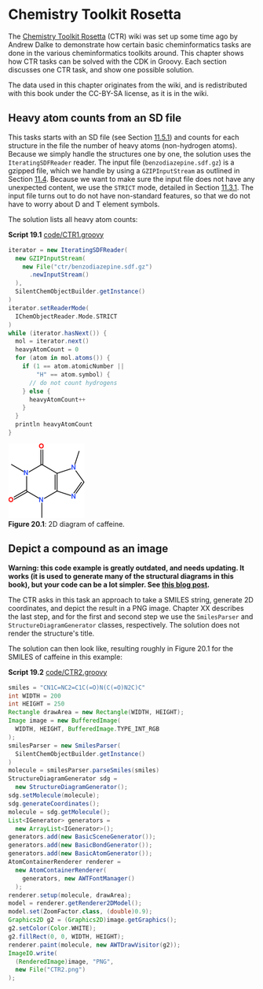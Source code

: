 # Chemistry Toolkit Rosetta

The [Chemistry Toolkit Rosetta](http://ctr.wikia.com/) (CTR) wiki was set up some time ago by Andrew Dalke to
demonstrate how certain basic cheminformatics tasks are done in the various cheminformatics toolkits around.
This chapter shows how CTR tasks can be solved with the CDK in Groovy. Each section discusses one CTR task,
and show one possible solution.

The data used in this chapter originates from the wiki, and is redistributed with this book under the
CC-BY-SA license, as it is in the wiki.

## Heavy atom counts from an SD file

This tasks starts with an SD file (see Section [11.5.1](io.md#sec:sdfiles)) and counts for each structure in the file
the number of <a name="tp1">heavy atoms</a> (non-hydrogen atoms). Because we simply handle the structures one by one,
the solution uses the `IteratingSDFReader` reader. The input file (`benzodiazepine.sdf.gz`) is a
gzipped file, which we handle by using a `GZIPInputStream` as outlined in Section [11.4](io.md#sec:gzip).
Because we want to make sure the input file does not have any unexpected content, we use the `STRICT`
mode, detailed in Section [11.3.1](io.md#sec:readingModes). The input file turns out to do not have non-standard
features, so that we do not have to worry about D and T element symbols.

The solution lists all heavy atom counts:

**<a name="script:CTR1">Script 19.1</a>** [code/CTR1.groovy](code/CTR1.code.md)
```groovy
iterator = new IteratingSDFReader(
  new GZIPInputStream(
    new File("ctr/benzodiazepine.sdf.gz")
      .newInputStream()
  ),
  SilentChemObjectBuilder.getInstance()
)
iterator.setReaderMode(
  IChemObjectReader.Mode.STRICT
)
while (iterator.hasNext()) {
  mol = iterator.next()
  heavyAtomCount = 0
  for (atom in mol.atoms()) {
    if (1 == atom.atomicNumber ||
        "H" == atom.symbol) {
      // do not count hydrogens
    } else {
      heavyAtomCount++
    }
  }
  println heavyAtomCount
}
```

![](images/generated/CTR2.png) <br />
**Figure 20.1**: 2D diagram of caffeine.

## Depict a compound as an image

**Warning: this code example is greatly outdated, and needs updating. It works (it is used
to generate many of the structural diagrams in this book), but your code can be a lot simpler.
See [this blog post](https://github.com/cdk/cdk/wiki/Toolkit-Rosetta).**

The CTR asks in this task an approach to take a SMILES string, generate 2D coordinates, and depict the result
in a PNG image. Chapter XX describes the last step, and for the first and second step
we use the `SmilesParser` and `StructureDiagramGenerator` classes, respectively.
The solution does not render the structure's title.

The solution can then look like, resulting roughly in Figure 20.1 for the SMILES of
caffeine in this example:

**<a name="script:CTR2">Script 19.2</a>** [code/CTR2.groovy](code/CTR2.code.md)
```groovy
smiles = "CN1C=NC2=C1C(=O)N(C(=O)N2C)C"
int WIDTH = 200
int HEIGHT = 250
Rectangle drawArea = new Rectangle(WIDTH, HEIGHT);
Image image = new BufferedImage(
  WIDTH, HEIGHT, BufferedImage.TYPE_INT_RGB
);
smilesParser = new SmilesParser(
  SilentChemObjectBuilder.getInstance()
)
molecule = smilesParser.parseSmiles(smiles)
StructureDiagramGenerator sdg =
  new StructureDiagramGenerator();
sdg.setMolecule(molecule);
sdg.generateCoordinates();
molecule = sdg.getMolecule();
List<IGenerator> generators =
  new ArrayList<IGenerator>();
generators.add(new BasicSceneGenerator());
generators.add(new BasicBondGenerator());
generators.add(new BasicAtomGenerator());
AtomContainerRenderer renderer =
  new AtomContainerRenderer(
    generators, new AWTFontManager()
  );
renderer.setup(molecule, drawArea);
model = renderer.getRenderer2DModel();
model.set(ZoomFactor.class, (double)0.9);
Graphics2D g2 = (Graphics2D)image.getGraphics();
g2.setColor(Color.WHITE);
g2.fillRect(0, 0, WIDTH, HEIGHT);
renderer.paint(molecule, new AWTDrawVisitor(g2));
ImageIO.write(
  (RenderedImage)image, "PNG",
  new File("CTR2.png")
);
```
